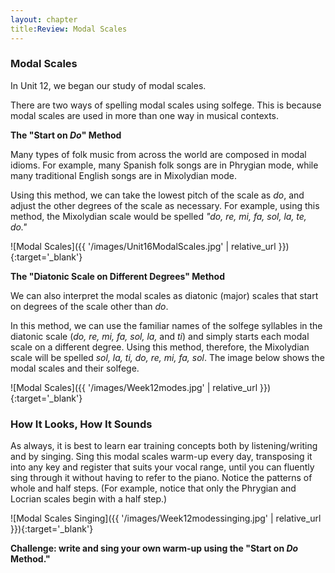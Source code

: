 ```yaml
---
layout: chapter
title:Review: Modal Scales
---
```


### Modal Scales

In Unit 12, we began our study of modal scales.

There are two ways of spelling modal scales using solfege. This is because modal scales are used in more than one way in musical contexts.

**The "Start on *Do*" Method**

Many types of folk music from across the world are composed in modal idioms. For example, many Spanish folk songs are in Phrygian mode, while many traditional English songs are in Mixolydian mode.

Using this method, we can take the lowest pitch of the scale as *do*, and adjust the other degrees of the scale as necessary. For example, using this method, the Mixolydian scale would be spelled *"do, re, mi, fa, sol, la, te, do."*

![Modal Scales]({{ '/images/Unit16ModalScales.jpg' | relative_url }}){:target='_blank'}

**The "Diatonic Scale on Different Degrees" Method**

We can also interpret the modal scales as diatonic (major) scales that start on degrees of the scale other than *do*. 

In this method, we can use the familiar names of the solfege syllables in the diatonic scale (*do, re, mi, fa, sol, la,* and *ti*) and simply starts each modal scale on a different degree. Using this method, therefore, the Mixolydian scale will be spelled *sol, la, ti, do, re, mi, fa, sol*. The image below shows the modal scales and their solfege.

![Modal Scales]({{ '/images/Week12modes.jpg' | relative_url }}){:target='_blank'}

### How It Looks, How It Sounds

As always, it is best to learn ear training concepts both by listening/writing and by singing. Sing this modal scales warm-up every day, transposing it into any key and register that suits your vocal range, until you can fluently sing through it without having to refer to the piano. Notice the patterns of whole and half steps. (For example, notice that only the Phrygian and Locrian scales begin with a half step.) 

![Modal Scales Singing]({{ '/images/Week12modessinging.jpg' | relative_url }}){:target='_blank'}

**Challenge: write and sing your own warm-up using the "Start on *Do* Method."**